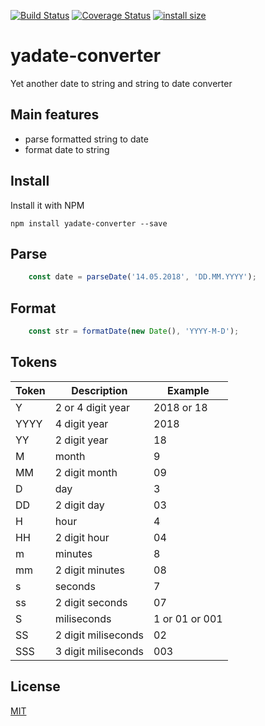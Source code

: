 [![Build Status](https://travis-ci.org/rdeak/yadate-converter.svg?branch=master)](https://travis-ci.com/rdeak/yadate-converter)
[![Coverage Status](https://coveralls.io/repos/github/rdeak/yadate-converter/badge.svg?branch=master)](https://coveralls.io/github/rdeak/yadate-converter?branch=master)
[![install size](https://packagephobia.now.sh/badge?p=yadate-converter)](https://packagephobia.now.sh/result?p=yadate-converter)

# yadate-converter

Yet another date to string and string to date converter

## Main features

* parse formatted string to date
* format date to string

## Install

Install it with NPM

```
npm install yadate-converter --save
```

## Parse

```javascript
    const date = parseDate('14.05.2018', 'DD.MM.YYYY');
```

## Format

```javascript
    const str = formatDate(new Date(), 'YYYY-M-D');
```

## Tokens

Token | Description | Example
------------ | ------------- | -------------
Y | 2 or 4 digit year | 2018 or 18
YYYY | 4 digit year | 2018
YY | 2 digit year | 18
M | month | 9
MM | 2 digit month | 09
D | day | 3
DD | 2 digit day | 03
H | hour | 4
HH | 2 digit hour | 04
m | minutes | 8
mm | 2 digit minutes | 08
s | seconds | 7
ss | 2 digit seconds | 07
S | miliseconds | 1 or 01 or 001
SS | 2 digit miliseconds | 02
SSS | 3 digit miliseconds | 003


## License

[MIT](https://tldrlegal.com/license/mit-license)

